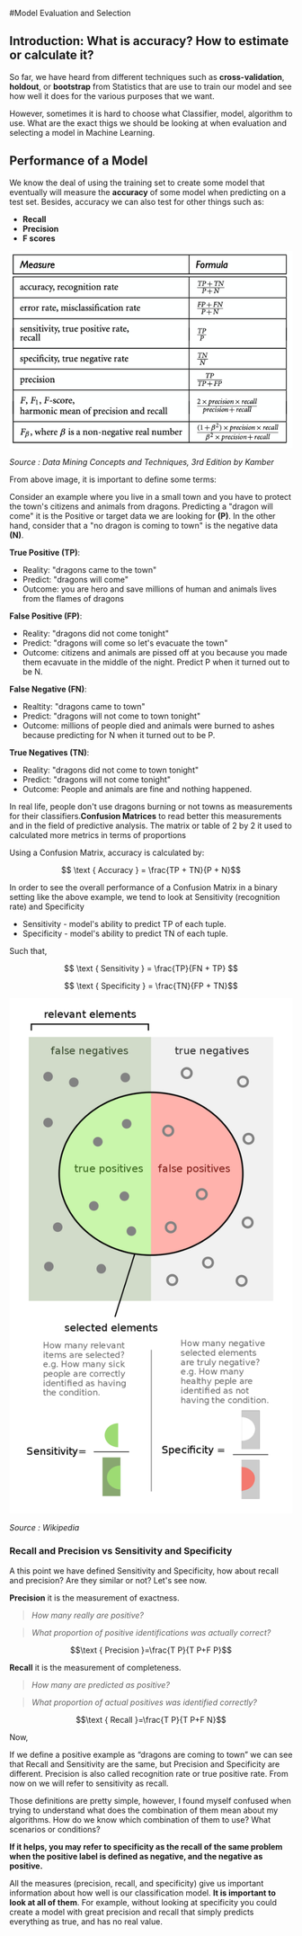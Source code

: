 #Model Evaluation and Selection

## Introduction: What is accuracy? How to estimate or calculate it?

So far, we have heard from different techniques such as  **cross-validation**,  **holdout**, or **bootstrap** from Statistics that are use to train our model and see how well it does for the various purposes that we want.

However, sometimes it is hard to choose what Classifier, model, algorithm to use. What are the exact thigs we should be looking at when evaluation and selecting a model in Machine Learning.

## Performance of a Model

We know the deal of using the training set to create some model that eventually will measure the **accuracy** of some model when predicting on a test set. Besides, accuracy we can also test for other things such as:
- **Recall**  
- **Precision**
- **F scores**


![measurements](imgs/model_selection/measurements.png)

*Source : Data Mining Concepts and Techniques, 3rd Edition by Kamber*

From above image, it is important to define some terms:

Consider an example where you live in a small town and you have to protect the town's citizens and animals from dragons. Predicting a "dragon will come" it is the Positive or target data we are looking for **(P)**. In the other hand, consider that a "no dragon is coming to town" is the negative data **(N)**.

**True Positive (TP)**: 
- Reality: "dragons came to the town"
- Predict: "dragons will come"
- Outcome: you are hero and save millions of human and animals lives from the flames of dragons

**False Positive (FP)**:
- Reality: "dragons did not come tonight"
- Predict: "dragons will come so let's evacuate the town"
- Outcome: citizens and animals are pissed off at you because you made them ecavuate in the middle of the night. Predict P when it turned out to be N.

**False Negative (FN)**:
- Realtity: "dragons came to town"
- Predict: "dragons will not come to town tonight"
- Outcome: millions of people died and animals were burned to ashes because predicting for N when it turned out to be P.

**True Negatives (TN)**:
- Reality: "dragons did not come to town tonight"
- Predict: "dragons will not come tonight"
- Outcome: People and animals are fine and nothing happened.

In real life, people don't use dragons burning or not towns as measurements for their classifiers.**Confusion Matrices** to read better this measurements and in the field of predictive analysis. The matrix or table of 2 by 2 it used to calculated more metrics in terms of proportions

Using a Confusion Matrix, accuracy is calculated by:

$$ \text { Accuracy } = \frac{TP + TN}{P + N}$$

In order to see the overall performance of a Confusion Matrix in a binary setting like the above example, we tend to look at Sensitivity (recognition rate) and Specificity 

- Sensitivity - model's ability to predict TP of each tuple.
- Specificity - model's ability to predict TN of each tuple.

Such that,

$$ \text { Sensitivity } = \frac{TP}{FN + TP} $$

$$ \text { Specificity } = \frac{TN}{FP + TN}$$



![specs](imgs/model_selection/data100_img.png)

*Source : Wikipedia*


### Recall and Precision vs Sensitivity and Specificity
 
 A this point we have defined Sensitivity and Specificity, how about recall and precision? Are they similar or not? Let's see now.

**Precision** it is the measurement of exactness. 

> *How many really are positive?*

>*What proportion of positive identifications was actually correct?*

 $$\text { Precision }=\frac{T P}{T P+F P}$$

 **Recall** it is the measurement of completeness. 

 > *How many are predicted as positive?*

 > *What proportion of actual positives was identified correctly?*

 $$\text { Recall }=\frac{T P}{T P+F N}$$

 Now, 

If we define a positive example as “dragons are coming to town” we can see that Recall and Sensitivity are the same, but Precision and Specificity are different. Precision is also called recognition rate or true positive rate. From now on we will refer to sensitivity as recall.

Those definitions are pretty simple, however, I found myself confused when trying to understand what does the combination of them mean about my algorithms. How do we know which combination of them to use? What scenarios or conditions? 

**If it helps, you may refer to specificity as the recall of the same problem when the positive label is defined as negative, and the negative as positive.**

 All the measures (precision, recall, and specificity) give us important information about how well is our classification model. **It is important to look at all of them**. For example, without looking at specificity you could create a model with great precision and recall that simply predicts everything as true, and has no real value.

 







